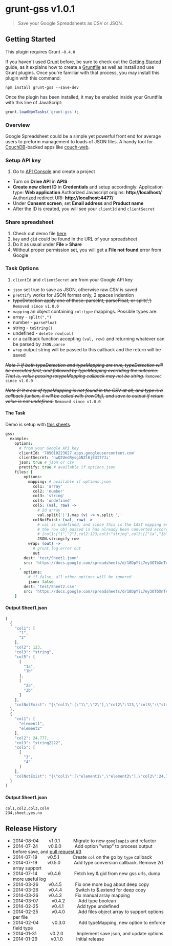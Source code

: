 # grunt-gss v1.0.1

> Save your Google Spreadsheets as CSV or JSON.


## Getting Started
This plugin requires Grunt `~0.4.0`

If you haven't used [Grunt](http://gruntjs.com/) before, be sure to check out the [Getting Started](http://gruntjs.com/getting-started) guide, as it explains how to create a [Gruntfile](http://gruntjs.com/sample-gruntfile) as well as install and use Grunt plugins. Once you're familiar with that process, you may install this plugin with this command:

```shell
npm install grunt-gss --save-dev
```

Once the plugin has been installed, it may be enabled inside your Gruntfile with this line of JavaScript:

```js
grunt.loadNpmTasks('grunt-gss');
```

### Overview
Google Spreadsheet could be a simple yet powerful front end for average users to preform management to loads of JSON files.
A handy tool for [CouchDB](http://couchdb.apache.org/#download)-backed apps like [couch-web](https://github.com/h0ward/couch-web).


### Setup API key
1. Go to [API Console](https://code.google.com/apis/console) and create a project
* Turn on **Drive API** in **APIS**
* **Create new client ID** in **Credentials** and setup accordingly:
   Application type: **Web application**
   Authorized Javascript origins: **http://localhost/**
   Authorized redirect URI: **http://localhost:4477/**
* Under **Consent screen**, set **Email address** and **Product name**
* After the ID is created, you will see your `clientId` and `clientSecret`


### Share spreadsheet
1. Check out demo file [here](https://docs.google.com/spreadsheet/ccc?key=0AmPyOqJNrt_SdGlZOVlrc2UzS3FpV1V6Ri1jX0haSlE#gid=1#gid=1).
2. `key` and `gid` could be found in the URL of your spreadsheet
3. Do it as usual under **File > Share**
4. Without proper permission set, you will get a **File not found** error from Google


### Task Options
 1. `clientId` and `clientSecret` are from your Google API key
 * `json` set true to save as JSON, otherwise raw CSV is saved
 * `prettify` works for JSON format only, 2 spaces indention
 * ~~typeDetection apply one of these: parseInt, parseFloat, or split(',')~~ `Removed since v1.0.0`
 * `mapping` an object containing `col:type` mappings. Possible types are:
  * array - `split(",")`
  * number - `parseFloat`
  * string - `toString()`
  * undefined - `delete row[col]`
  * or a callback function accepting `(val, row)` and returning whatever can be parsed by `JSON.parse`
 * `wrap` output string will be passed to this callback and the return will be saved

~~*Note 1: If both typeDetection and typeMapping are true, typeDetection will be executed first, and followed by typeMapping overriding the outcome. That is, value passing totypeMapping callback may not be string.*~~ `Removed since v1.0.0`

~~*Note 2: It a col of typeMapping is not found in the CSV at all, and type is a callback funtion, it will be called with (rowObj), and save to output if return value is not undefined.*~~ `Removed since v1.0.0`


#### The Task
Demo is setup with [this sheets](https://docs.google.com/spreadsheets/d/18DpYlL7ey3OTbXnTeDl82wD4ISq6iU2Gv5wCQjJsMuQ/edit#gid=1369557937).
```coffeescript
gss:
  example:
    options:
      # from your Google API key
      clientId: '785010223027.apps.googleusercontent.com'
      clientSecret: 'nwQ2UedRysgbNZl6jE3I77Ji'
      json: true # json or csv
      prettify: true # available if options.json
    files: [
        options:
          mapping: # available if options.json
            col1: 'array'
            col2: 'number'
            col3: 'string'
            col4: 'undefined'
            col5: (val, row) ->
              # 2d array
              val.split('|').map (v) -> v.split ','
            colNotExist: (val, row) ->
              # val is undefined, and since this is the LAST mapping entry,
              # the row obj passed in has already been converted accordingly
              # {col1:["1","2"],col2:123,col3:"string",col5:[["1a","1b"],["2a","2b"]]}
              JSON.stringify row
          wrap: (out) ->
            # grunt.log.error out
            out
        dest: 'test/Sheet1.json'
        src: 'https://docs.google.com/spreadsheets/d/18DpYlL7ey3OTbXnTeDl82wD4ISq6iU2Gv5wCQjJsMuQ/edit#gid=1428256717'
      ,
        options:
          # if false, all other options will be ignored
          json: false
        dest: 'test/Sheet2.csv'
        src: 'https://docs.google.com/spreadsheets/d/18DpYlL7ey3OTbXnTeDl82wD4ISq6iU2Gv5wCQjJsMuQ/edit#gid=1369557937'
    ]
```

#### Output Sheet1.json
```javascript
[
  {
    "col1": [
      "1",
      "2"
    ],
    "col2": 123,
    "col3": "string",
    "col5": [
      [
        "1a",
        "1b"
      ],
      [
        "2a",
        "2b"
      ]
    ],
    "colNotExist": "{\"col1\":[\"1\",\"2\"],\"col2\":123,\"col3\":\"string\",\"col5\":[[\"1a\",\"1b\"],[\"2a\",\"2b\"]]}"
  },
  {
    "col1": [
      "element1",
      "element2"
    ],
    "col2": 24.777,
    "col3": "string2222",
    "col5": [
      [
        "3",
        "4"
      ]
    ],
    "colNotExist": "{\"col1\":[\"element1\",\"element2\"],\"col2\":24.777,\"col3\":\"string2222\",\"col5\":[[\"3\",\"4\"]]}"
  }
]
```

#### Output Sheet1.json
```csv
col1,col2,col3,col4
234,sheet,yes,no
```


## Release History

 * 2014-08-04   v1.0.1   Migrate to new `googleapis` and refactor
 * 2014-07-24   v0.6.0   Add option "wrap" to process output before save, and [pull request #3](https://github.com/h0ward/grunt-gss/pull/3)
 * 2014-07-19   v0.5.1   Create `col` on the go by `type` callback
 * 2014-07-19   v0.5.0   Add type conversion callback. Remove 2d array support
 * 2014-07-14   v0.4.6   Fetch key & gid from new gss urls, dump more useful log
 * 2014-03-26   v0.4.5   Fix one more bug about deep copy
 * 2014-03-26   v0.4.4   Switch to $.extend for deep copy
 * 2014-03-26   v0.4.3   Fix manual array mapping
 * 2014-03-07   v0.4.2   Add type boolean
 * 2014-02-25   v0.4.1   Add type undefined
 * 2014-02-25   v0.4.0   Add files object array to support options per file
 * 2014-02-04   v0.3.0   Add typeMapping, new option to enforce field type
 * 2014-01-31   v0.2.0   Implement save json, and update options
 * 2014-01-29   v0.1.0   Initial release
